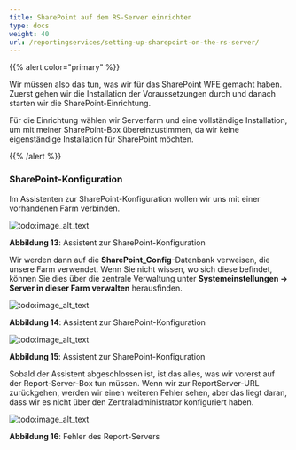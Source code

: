 ```yaml
---
title: SharePoint auf dem RS-Server einrichten
type: docs
weight: 40
url: /reportingservices/setting-up-sharepoint-on-the-rs-server/
---
```


{{% alert color="primary" %}} 

Wir müssen also das tun, was wir für das SharePoint WFE gemacht haben. Zuerst gehen wir die Installation der Voraussetzungen durch und danach starten wir die SharePoint-Einrichtung. 

Für die Einrichtung wählen wir Serverfarm und eine vollständige Installation, um mit meiner SharePoint-Box übereinzustimmen, da wir keine eigenständige Installation für SharePoint möchten. 

{{% /alert %}} 
### **SharePoint-Konfiguration**
Im Assistenten zur SharePoint-Konfiguration wollen wir uns mit einer vorhandenen Farm verbinden. 

![todo:image_alt_text](setting-up-sharepoint-on-the-rs-server_1.png)

**Abbildung 13**: Assistent zur SharePoint-Konfiguration 

Wir werden dann auf die **SharePoint_Config**-Datenbank verweisen, die unsere Farm verwendet. Wenn Sie nicht wissen, wo sich diese befindet, können Sie dies über die zentrale Verwaltung unter **Systemeinstellungen -> Server in dieser Farm verwalten** herausfinden. 

![todo:image_alt_text](setting-up-sharepoint-on-the-rs-server_2.png)

**Abbildung 14**: Assistent zur SharePoint-Konfiguration 

![todo:image_alt_text](setting-up-sharepoint-on-the-rs-server_3.png)

**Abbildung 15**: Assistent zur SharePoint-Konfiguration 

Sobald der Assistent abgeschlossen ist, ist das alles, was wir vorerst auf der Report-Server-Box tun müssen. Wenn wir zur ReportServer-URL zurückgehen, werden wir einen weiteren Fehler sehen, aber das liegt daran, dass wir es nicht über den Zentraladministrator konfiguriert haben. 

![todo:image_alt_text](setting-up-sharepoint-on-the-rs-server_4.png)

**Abbildung 16**: Fehler des Report-Servers